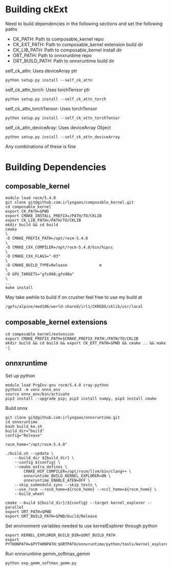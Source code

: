 # Building ckExt
Need to build dependencies in the following sections and set the following paths
<ul>
<li>CK_PATH: Path to composable_kernel repo</li>
<li>CK_EXT_PATH: Path to composable_kernel extension build dir</li>
<li>CK_LIB_PATH: Path to composable_kernel install dir</li>
<li>ORT_PATH: Path to onnxruntime repo</li>
<li>ORT_BUILD_PATH: Path to onnxruntime build dir</li>
</ul>



self_ck_attn: Uses deviceArray ptr
```
python setup.py install --self_ck_attn
```
self_ck_attn_torch: Uses torchTensor ptr
```
python setup.py install --self_ck_attn_torch
```

self_ck_attn_torchTensor: Uses torchTensor
```
python setup.py install --self_ck_attn_torchTensor
```

self_ck_attn_deviceAray: Uses deviceArray Object
```
python setup.py install --self_ck_attn_deviceArray
```

Any combinations of these is fine


# Building Dependencies
## composable_kernel
```
module load rocm/5.4.0
git clone git@github.com:irlyngaas/composable_kernel.git
cd composable_kernel
export CK_PATH=$PWD
export CMAKE_INSTALL_PREFIX=/PATH/TO/CKLIB
export CK_LIB_PATH=/PATH/TO/CKLIB
mkdir build && cd build
cmake                                                                                             \   
-D CMAKE_PREFIX_PATH=/opt/rocm-5.4.0                                                              \   
-D CMAKE_CXX_COMPILER=/opt/rocm-5.4.0/bin/hipcc                                                   \   
-D CMAKE_CXX_FLAGS="-O3"                                                                          \   
-D CMAKE_BUILD_TYPE=Release              m                                                         \   
-D GPU_TARGETS="gfx908;gfx90a"                                                                    \   
..
make install

```
May take awhile to build if on crusher feel free to use my build at
```
/gpfs/alpine/med106/world-shared/irl1/CKREDO/cklib/usr/local
```

## composable_kernel extensions
```
cd composable_kernel/extension
export CMAKE_PREFIX_PATH=$CMAKE_PREFIX_PATH:/PATH/TO/CKLIB
mkdir build && cd build && export CK_EXT_PATH=$PWD && cmake .. && make -j
```

## onnxruntime
Set up python
```
module load PrgEnv-gnu rocm/5.4.0 cray-python
python3 -m venv onnx_env
source onnx_env/bin/activate
pip3 install --upgrade pip; pip3 install numpy, pip3 install cmake
```
Build onnx
```
git clone git@github.com:irlyngaas/onnxruntime.git
cd onnxruntime
bash build_ke.sh
build_dir="build"
config="Release"

rocm_home="/opt/rocm-5.4.0"

./build.sh --update \
    --build_dir ${build_dir} \
    --config ${config} \
    --cmake_extra_defines \
        CMAKE_HIP_COMPILER=/opt/rocm/llvm/bin/clang++ \
        onnxruntime_BUILD_KERNEL_EXPLORER=ON \
        onnxruntime_ENABLE_ATEN=OFF \
    --skip_submodule_sync --skip_tests \
    --use_rocm --rocm_home=${rocm_home} --nccl_home=${rocm_home} \
    --build_wheel

cmake --build ${build_dir}/${config} --target kernel_explorer --parallel
export ORT_PATH=$PWD
export ORT_BUILD_PATH=$PWD/build/Release
```

Set environment variables needed to use kernelExplorer through python
```
export KERNEL_EXPLORER_BUILD_DIR=$ORT_BUILD_PATH
export PYTHONPATH=$PYTHONPATH:$ORTPATH/onnxruntime/python/tools/kernel_explorer/kernels
```

Run onnxruntime gemm_softmax_gemm
```
python exp_gemm_softmax_gemm.py
```

